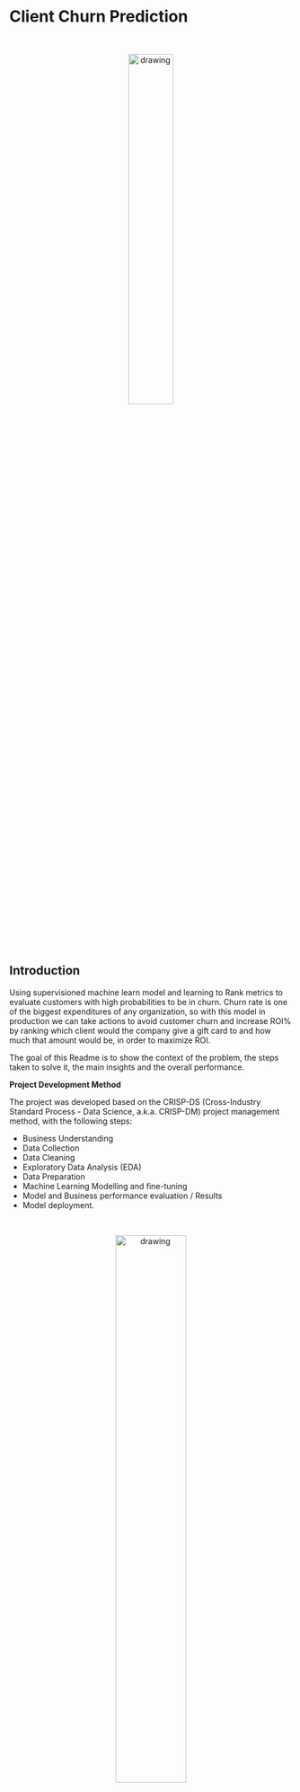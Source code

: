 # Client Churn Prediction

  &nbsp; 
  <p align="center"><img width="40%" alt="drawing" src="reports/figures/cust_churn.png"></p>
  &nbsp;

## Introduction

Using supervisioned machine learn model and learning to Rank metrics to evaluate customers with high probabilities to be in churn. Churn rate is one of the biggest expenditures of any organization, so with this model in production we can take actions to avoid customer churn and increase ROI% by ranking which client would the company give a gift card to and how much that amount would be, in order to maximize ROI.


The goal of this Readme is to show the context of the problem, the steps taken to solve it, the main insights and the overall performance.

**Project Development Method**

The project was developed based on the CRISP-DS (Cross-Industry Standard Process - Data Science, a.k.a. CRISP-DM) project management method, with the following steps:

- Business Understanding
- Data Collection
- Data Cleaning
- Exploratory Data Analysis (EDA)
- Data Preparation
- Machine Learning Modelling and fine-tuning
- Model and Business performance evaluation / Results
- Model deployment.

&nbsp; 
  <p align="center">
    <img width="50%" alt="drawing" src="https://miro.medium.com/max/700/1*JYbymHifAk7aQ1pHm_IdMQ.png">
  </p>
  &nbsp; 

#### This project was made by Marx Cerqueira.

---

## Contents
- [Introduction](#introduction)
- [1. Business Problem](#1-business-problem)
- [2. The Dataset](#2-the-dataset)
- [3. Solution Strategy](#3-solution-strategy)
- [4. Exploratory Data Analysis and Best Insights](#4-exploratory-data-analysis-and-best-insights)
- [5. Machine Learning Model Applied](#5-machine-learning-model-applied)
- [6. Machine Learning Model Performance](#6-machine-learning-model-performance)
- [7. Business Results](#7-business-results)
- [8. Conclusion](#8-conclusion)
- [9. Lessons Learned](#9-lessons-learned)
- [10. Next Steps to Improve](#10-next-steps-to-improve)
- [11.References](#11-references)

---

# 1. Business Problem.

**The Top Bank Company**

The Top Bank company operates in Europe with a bank account as the main product, this product can keep client's salary and make payments. This account doesn't have any cost in the first 12 months, however, after that time trial, the client needs to rehire the bank for upcoming 12 months and redo this process every year. Recently the Analytics Team noticed that the churn rate is increasing.

- Main Product: bank account without costs, valid for 12 months. After this period, the account must be renovated.

- Bank account revenue per client:
    - 15% of client's estimated salary, for clients with estimated income lower than the average;
    - 20% of client's estimated salary, for clients with estimated income greater than the average.

**Problem**

- Clients' churn rate has increased significantly in the last few months.

**Goal**
- Reduce clients' churn rate, which is, to avoid the client to cancel the contract and have them to renovate it for more 12 months.

**Deliverables**

- Model's performance and results report with the following topics:

    - What's the company's current churn rate?
    - How the churn rate varies per month?
    - What's the model's performance to label the clients as churns?
    - What's the company's revenue, if the company avoids the customers to get into churn through the developed model?

- Possible measure: discount coupon or other financial incentive
    - Which customers should receive an incentive and at what cost, in order to maximize the ROI (Return on investment)? - The sum of incentives shall not exceed $ 10,000.00.

[back to top](#table-of-contents)

# 2. The Dataset.
The dataset used in this project is available on Kaggle: https://www.kaggle.com/mervetorkan/churndataset

This dataset contain 10,000 rows and 14 columns that are described below:

- **RowNumber**: corresponds to the record (row) number and has no effect on the output.
- **CustomerID**: Unique client identifier and has no effect on customer leaving the bank.
- **Surname**: Client's surname and has no effect on customer leaving the bank.
- **CreditScore**: Client's credit card score for the financial market. can have an effect on customer churn, since a customer with a higher credit score is less likely to leave the bank.
- **Geography**: The country where the client lives and a customer’s location can affect their decision to leave the bank.
- **Gender**: Client's gender. it’s interesting to explore whether gender plays a role in a customer leaving the bank.
- **Age**: Client's age. This is certainly relevant, since older customers are less likely to leave their bank than younger ones.
- **Tenure**:  Refers to the number of years that the customer has been a client of the bank. Normally, older clients are more loyal and less likely to leave a bank. 
- **Balance**: The monetary amount the client has in their current account. Also a very good indicator of customer churn, as people with a higher balance in their accounts are less likely to leave the bank compared to those with lower balances.
- **NumOfProducts**: The number of products purchased by the client.
- **HasCrCard**: Point if the client has a credit card. This column is also relevant, since people with a credit card are less likely to leave the bank.
- **IsActiveMember**: Tell if the client is an active member of the bank (within the last 12 months). active customers are less likely to leave the bank.
- **EstimateSalary**: Client's annual salary estimate. As with balance, people with lower salaries are more likely to leave the bank compared to those with higher salaries.
- **Exited**: Indicates if the client is a churn (tagert variable). Whether or not the customer left the bank. (0=No,1=Yes)

# 3. Solution Strategy

My strategy to answers the Analytics Team and CEO questions, an exploratory data analysis will be performed, after that, a machine learning model will be developed following the strategy to answer the business questions


# 3.1. Step-by-step
**Step 01. Data Description:**

**Step 02. Feature Engineering:**

**Step 03. Data Filtering:**

**Step 04. Exploratory Data Analysis:**

**Step 05. Data Preparation:**

**Step 06. Feature Selection:**

**Step 07. Machine Learning Modelling:**

**Step 08. Hyperparameter Fine Tunning:**

**Step 09. Final Model:**

**Step 10. Convert Model Performance to Business Values:**

# 4. Top 3 Data Insights

![](reports/figures/Churn.png)

**Hypothesis 01:**

**True/False.**

**Hypothesis 02:**

**True/False.**

**Hypothesis 03:**

**True/False.**

![](reports/figures/Hypothesis_summary_EDA.png)

# 5. Machine Learning Model Applied

The following machine learning models were trained:
* Logistic Regression;
* Random Forest Classifier
* XGBoost Classifier
* LightGBM
* SVM
* Gaussian Nayve Bayes
* CART (Classification and Regression Trees)

All of them were cross-validated

# 6. Machine Learning Modelo Performance

It's worth remembering that this is a classification problem with imbalaced data. Due this, the accuracy metric alone does't tell us much about the model, and for a better analysis I have to use other metrics such as recall, F1-Score and MCC.

# 5.1. Models Perfomance on Training Dataset

Performance tables on unbalanced and balanced data:
![](reports/figures/imbalanced_models_performance_comparison_train_data.png)

![](reports/figures/balanced_models_performance_comparison_train_data.png)

# 5.2. Models Perfomance on Test Data

Performance table on unseen data (test dataset) which is unbalanced

![](reports/figures/models_performance_test_data.png)

models graphics

![]
![]
![]
![]

# 7. Business Results

# 8. Conclusions

# 9. Lessons Learned

# 10. Next Steps to Improve

# LICENSE

# All Rights Reserved - Comunidade DS 2021
